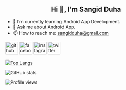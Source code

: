 <h2 align="center">Hi 👋, I'm Sangid Duha</h2>

- 🌱 I’m currently learning Android App Development. 
- 💬 Ask me about Android App. 
- 📫 How to reach me: sangidduha@gmail.com 


[<img src='https://cdn.jsdelivr.net/npm/simple-icons@3.0.1/icons/github.svg' alt='github' height='40'>](https://github.com/sangidduha)  [<img src='https://cdn.jsdelivr.net/npm/simple-icons@3.0.1/icons/facebook.svg' alt='facebook' height='40'>](https://www.facebook.com/sangid.duha)  [<img src='https://cdn.jsdelivr.net/npm/simple-icons@3.0.1/icons/instagram.svg' alt='instagram' height='40'>](https://www.instagram.com/sangid_duha/)  [<img src='https://cdn.jsdelivr.net/npm/simple-icons@3.0.1/icons/twitter.svg' alt='twitter' height='40'>](https://twitter.com/sangid_duha)  

[![Top Langs](https://github-readme-stats.vercel.app/api/top-langs/?username=sangidduha)](https://github.com/anuraghazra/github-readme-stats)

![GitHub stats](https://github-readme-stats.vercel.app/api?username=sangidduha&show_icons=true)  

![Profile views](https://gpvc.arturio.dev/sangidduha)  
